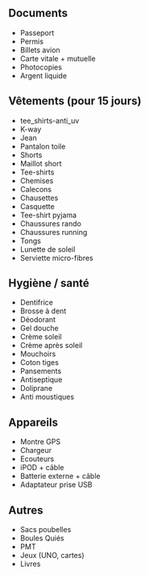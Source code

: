 ## Documents

- Passeport
- Permis
- Billets avion
- Carte vitale + mutuelle
- Photocopies
- Argent liquide

## Vêtements (pour 15 jours)

- tee_shirts-anti_uv
- K-way
- Jean
- Pantalon toile
- Shorts
- Maillot short
- Tee-shirts
- Chemises
- Calecons
- Chausettes
- Casquette
- Tee-shirt pyjama
- Chaussures rando
- Chaussures running
- Tongs
- Lunette de soleil
- Serviette micro-fibres

## Hygiène / santé

- Dentifrice
- Brosse à dent
- Déodorant
- Gel douche
- Crème soleil
- Crème après soleil
- Mouchoirs
- Coton tiges
- Pansements
- Antiseptique
- Doliprane
- Anti moustiques

## Appareils

- Montre GPS
- Chargeur
- Ecouteurs
- iPOD + câble
- Batterie externe + câble
- Adaptateur prise USB

## Autres

- Sacs poubelles
- Boules Quiés
- PMT
- Jeux (UNO, cartes)
- Livres